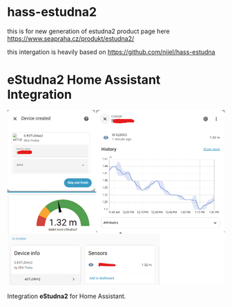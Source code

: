 # hass-estudna2
this is for new generation of estudna2 product page here https://www.seapraha.cz/produkt/estudna2/

this intergation is heavily based on https://github.com/nijel/hass-estudna

# eStudna2 Home Assistant Integration

<img src="images/estudna2.png" alt="eStudna2 icon" width="800"/>

Integration **eStudna2** for Home Assistant.
